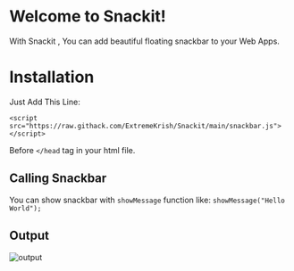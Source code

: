 # Welcome to Snackit!

With Snackit , You can add beautiful floating snackbar to your Web Apps.


# Installation

Just Add This Line:

```<script src="https://raw.githack.com/ExtremeKrish/Snackit/main/snackbar.js"></script>```

Before `</head` tag in your html file.

## Calling Snackbar
You can show snackbar with `showMessage` function like:
```showMessage("Hello World");```


## Output

![output](https://ibb.co/CwR4V2y "Output")
